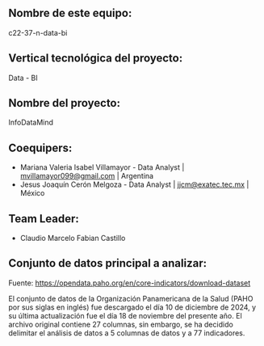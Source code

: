 ## Nombre de este equipo: 

c22-37-n-data-bi

## Vertical tecnológica del proyecto: 

Data - BI

## Nombre del proyecto:

InfoDataMind

## Coequipers:

- Mariana Valeria Isabel Villamayor - Data Analyst | mvillamayor099@gmail.com | Argentina
- Jesus Joaquín Cerón Melgoza - Data Analyst | jjcm@exatec.tec.mx | México

## Team Leader:

- Claudio Marcelo Fabian Castillo 

## Conjunto de datos principal a analizar:

Fuente: https://opendata.paho.org/en/core-indicators/download-dataset

El conjunto de datos de la Organización Panamericana de la Salud (PAHO por sus siglas en inglés) fue descargado el día 10 de diciembre de 2024, y su última actualización fue el día 18 de noviembre del presente año. El archivo original contiene 27 columnas, sin embargo, se ha decidido delimitar el análisis de datos a 5 columnas de datos y a 77 indicadores.


